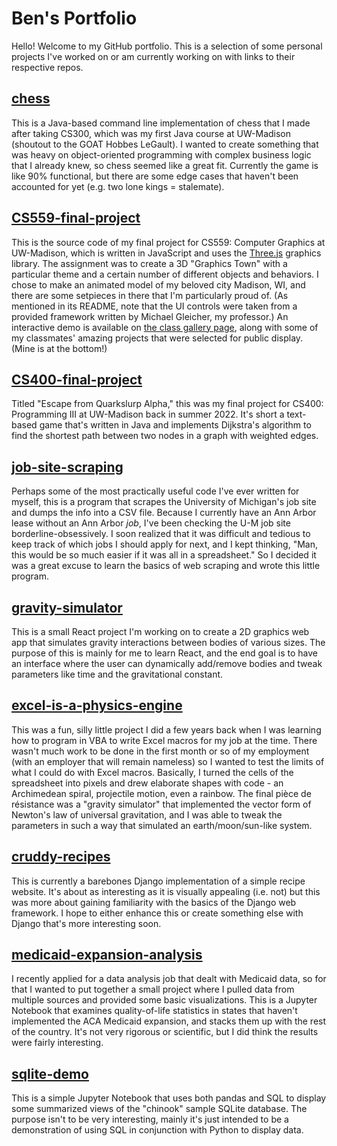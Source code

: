 # Ben's Portfolio
Hello! Welcome to my GitHub portfolio. This is a selection of some personal projects I've worked on or am currently working on with links to their respective repos.

## [chess](https://github.com/bdiamond2/chess)
This is a Java-based command line implementation of chess that I made after taking CS300, which was my first Java course at UW-Madison (shoutout to the GOAT Hobbes LeGault). I wanted to create something that was heavy on object-oriented programming with complex business logic that I already knew, so chess seemed like a great fit. Currently the game is like 90% functional, but there are some edge cases that haven't been accounted for yet (e.g. two lone kings = stalemate).

## [CS559-final-project](https://github.com/bdiamond2/CS559-final-project)
This is the source code of my final project for CS559: Computer Graphics at UW-Madison, which is written in JavaScript and uses the [Three.js](https://threejs.org/) graphics library. The assignment was to create a 3D "Graphics Town" with a particular theme and a certain number of different objects and behaviors. I chose to make an animated model of my beloved city Madison, WI, and there are some setpieces in there that I'm particularly proud of. (As mentioned in its README, note that the UI controls were taken from a provided framework written by Michael Gleicher, my professor.) An interactive demo is available on [the class gallery page](https://pages.graphics.cs.wisc.edu/559-sp23/gallery/grtowngallery/), along with some of my classmates' amazing projects that were selected for public display. (Mine is at the bottom!)

## [CS400-final-project](https://github.com/bdiamond2/CS400-final-project/)
Titled "Escape from Quarkslurp Alpha," this was my final project for CS400: Programming III at UW-Madison back in summer 2022. It's short a text-based game that's written in Java and implements Dijkstra's algorithm to find the shortest path between two nodes in a graph with weighted edges.

## [job-site-scraping](https://github.com/bdiamond2/job-site-scraping/blob/main/umich_job_scraper.ipynb)
Perhaps some of the most practically useful code I've ever written for myself, this is a program that scrapes the University of Michigan's job site and dumps the info into a CSV file. Because I currently have an Ann Arbor lease without an Ann Arbor *job*, I've been checking the U-M job site borderline-obsessively. I soon realized that it was difficult and tedious to keep track of which jobs I should apply for next, and I kept thinking, "Man, this would be so much easier if it was all in a spreadsheet." So I decided it was a great excuse to learn the basics of web scraping and wrote this little program.

## [gravity-simulator](https://github.com/bdiamond2/gravity-simulator/)
This is a small React project I'm working on to create a 2D graphics web app that simulates gravity interactions between bodies of various sizes. The purpose of this is mainly for me to learn React, and the end goal is to have an interface where the user can dynamically add/remove bodies and tweak parameters like time and the gravitational constant.

## [excel-is-a-physics-engine](https://github.com/bdiamond2/excel-is-a-physics-engine)
This was a fun, silly little project I did a few years back when I was learning how to program in VBA to write Excel macros for my job at the time. There wasn't much work to be done in the first month or so of my employment (with an employer that will remain nameless) so I wanted to test the limits of what I could do with Excel macros. Basically, I turned the cells of the spreadsheet into pixels and drew elaborate shapes with code - an Archimedean spiral, projectile motion, even a rainbow. The final pièce de résistance was a "gravity simulator" that implemented the vector form of Newton's law of universal gravitation, and I was able to tweak the parameters in such a way that simulated an earth/moon/sun-like system.

## [cruddy-recipes](https://github.com/bdiamond2/cruddy-recipes)
This is currently a barebones Django implementation of a simple recipe website. It's about as interesting as it is visually appealing (i.e. not) but this was more about gaining familiarity with the basics of the Django web framework. I hope to either enhance this or create something else with Django that's more interesting soon.

## [medicaid-expansion-analysis](https://github.com/bdiamond2/medicaid-expansion-analysis/blob/main/medicaid_expansion.ipynb)
I recently applied for a data analysis job that dealt with Medicaid data, so for that I wanted to put together a small project where I pulled data from multiple sources and provided some basic visualizations. This is a Jupyter Notebook that examines quality-of-life statistics in states that haven't implemented the ACA Medicaid expansion, and stacks them up with the rest of the country. It's not very rigorous or scientific, but I did think the results were fairly interesting.

## [sqlite-demo](https://github.com/bdiamond2/sqlite-demo/)
This is a simple Jupyter Notebook that uses both pandas and SQL to display some summarized views of the "chinook" sample SQLite database. The purpose isn't to be very interesting, mainly it's just intended to be a demonstration of using SQL in conjunction with Python to display data.

